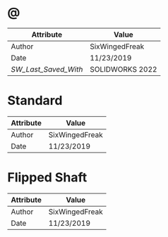 # @
| Attribute | Value |
| ---  | ---     |
| Author | SixWingedFreak |
| Date | 11/23/2019 |
| _SW_Last_Saved_With_ | SOLIDWORKS 2022 |
# Standard
| Attribute | Value |
| ---  | ---     |
| Author | SixWingedFreak |
| Date | 11/23/2019 |
# Flipped Shaft
| Attribute | Value |
| ---  | ---     |
| Author | SixWingedFreak |
| Date | 11/23/2019 |
